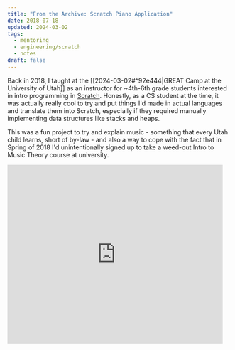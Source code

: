 ```yaml
---
title: "From the Archive: Scratch Piano Application"
date: 2018-07-18
updated: 2024-03-02
tags:
  - mentoring
  - engineering/scratch
  - notes
draft: false
---
```

Back in 2018, I taught at the [[2024-03-02#^92e444|GREAT Camp at the University of Utah]] as an instructor for ~4th-6th grade students interested in intro programming in [Scratch](https://scratch.mit.edu/). Honestly, as a CS student at the time, it was actually really cool to try and put things I'd made in actual languages and translate them into Scratch, especially if they required manually implementing data structures like stacks and heaps.

This was a fun project to try and explain music - something that every Utah child learns, short of by-law - and also a way to cope with the fact that in Spring of 2018 I'd unintentionally signed up to take a weed-out Intro to Music Theory course at university.

<iframe src="https://scratch.mit.edu/projects/236746387/embed" allowtransparency="true" width="485" height="402" frameborder="0" scrolling="no" allowfullscreen></iframe>